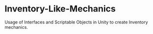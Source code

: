 # Inventory-Like-Mechanics
Usage of Interfaces and Scriptable Objects in Unity to create Inventory mechanics.

